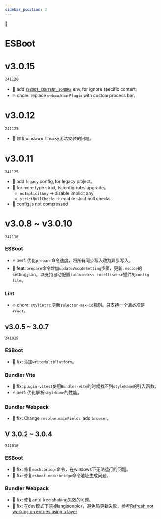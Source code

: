 ```yaml
---
sidebar_position: 2
---
```


🎨

# ESBoot

# v3.0.15

`241128`

- 🚀 add [`ESBOOT_CONTENT_IGNORE`](../guides/environment-variables#esboot_content_ignore) env, for ignore specific content。
- 🔥 chore: replace `webpackbarPlugin` with custom process bar。

# v3.0.12

`241125`

- 🐞 修复windows上husky无法安装的问题。

# v3.0.11

`241125`

- 🚀 add `legacy` config, for legacy project。
- 🚀 for more type strict, tsconfig rules upgrade。
  - `noImplicitAny` -> disable implicit any
  - `strictNullChecks` -> enable strict null checks
- 🐞 config.js not compressed

# v3.0.8 ~ v3.0.10

`241116`

### ESBoot

- ⚡ perf: 优化`prepare`命令速度，将所有同步写入改为异步写入。
- 🚀 feat: `prepare`命令增加`updateVscodeSetting`步骤，更新`.vscode`的setting.json。以支持自动配置`tailwindcss intellisense`插件的`config file`。

### Lint

- 🔥 chore: `stylintrc` 更新`selector-max-id`规则。只支持一个且必须是`#root`。

## v3.0.5 ~ 3.0.7

`241029`

### ESBoot

- 🐞 fix: 添加`writeMultiPlatform`。

### Bundler Vite

- 🐞 fix: `plugin-vitest`使用`Bundler-vite`的时候找不到`styleName`的引入函数。
- ⚡ perf: 优化解析`styleName`的性能。

### Bundler Webpack

- 🐞 fix: Change `resolve.mainFields`, add `browser`。

## V 3.0.2 ~ 3.0.4

`241016`

### ESBoot

- 🐞 fix: 修复`mock:bridge`命令，在windows下无法运行的问题。
- 🐞 fix: 修复`esboot mock:bridge`命令地址生成问题。

### Bundler Webpack

- 🐞 fix: 修复antd tree shaking失效的问题。
- 🐞 fix: 在dev模式下禁掉langjsonpick，避免热更新失败，参考[Refresh not working on entries using a layer](https://github.com/pmmmwh/react-refresh-webpack-plugin/issues/867)
